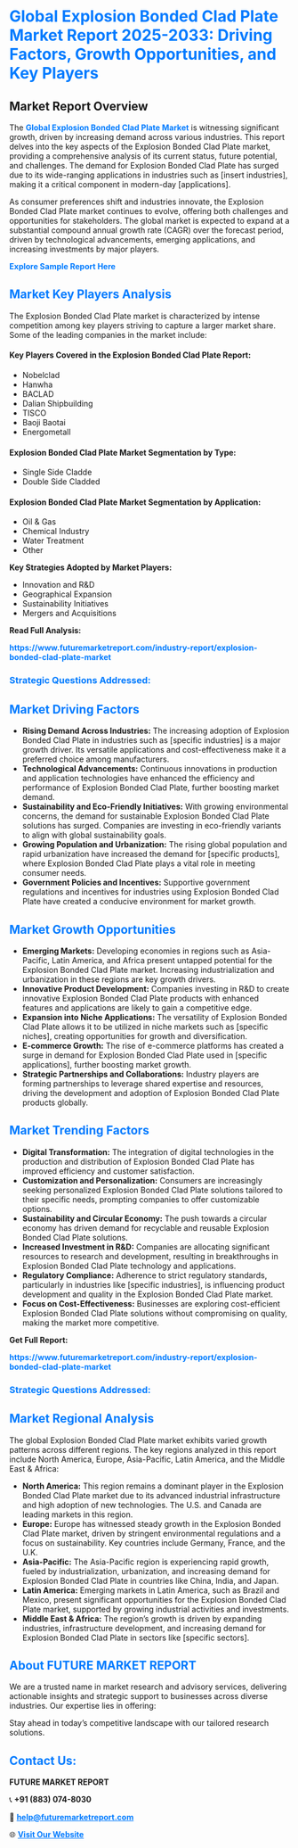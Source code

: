 <h1 style="color: #007BFF;">Global Explosion Bonded Clad Plate Market Report 2025-2033: Driving Factors, Growth Opportunities, and Key Players</h1>

<section id="overview">
<h2>Market Report Overview</h2>
<p>The <a href="https://www.futuremarketreport.com/industry-report/explosion-bonded-clad-plate-market" style="color: #007BFF; text-decoration: none;"><strong>Global Explosion Bonded Clad Plate Market</strong></a> is witnessing significant growth, driven by increasing demand across various industries. This report delves into the key aspects of the Explosion Bonded Clad Plate market, providing a comprehensive analysis of its current status, future potential, and challenges. The demand for Explosion Bonded Clad Plate has surged due to its wide-ranging applications in industries such as [insert industries], making it a critical component in modern-day [applications].</p>
<p>As consumer preferences shift and industries innovate, the Explosion Bonded Clad Plate market continues to evolve, offering both challenges and opportunities for stakeholders. The global market is expected to expand at a substantial compound annual growth rate (CAGR) over the forecast period, driven by technological advancements, emerging applications, and increasing investments by major players.</p>
</section>

<section id="overview">
<p><a href="https://www.futuremarketreport.com/request-sample/reportId=114260" style="color: #007BFF; text-decoration: none;"><strong>Explore Sample Report Here</strong></a></p>
</section>

<section id="key-players">
<h2 style="color: #007BFF;">Market Key Players Analysis</h2>
<p>The Explosion Bonded Clad Plate market is characterized by intense competition among key players striving to capture a larger market share. Some of the leading companies in the market include:</p>
<h4>Key Players Covered in the Explosion Bonded Clad Plate Report:</h4>
<ul><li>Nobelclad</li><li>Hanwha</li><li>BACLAD</li><li>Dalian Shipbuilding</li><li>TISCO</li><li>Baoji Baotai</li><li>Energometall</li></ul>
<h4>Explosion Bonded Clad Plate Market Segmentation by Type:</h4>
<ul><li>Single Side Cladde</li><li>Double Side Cladded</li></ul>

<h4>Explosion Bonded Clad Plate Market Segmentation by Application:</h4>
<ul><li>Oil &amp; Gas</li><li>Chemical Industry</li><li>Water Treatment</li><li>Other</li></ul>
<p><strong>Key Strategies Adopted by Market Players:</strong></p>
<ul>
<li>Innovation and R&D</li>
<li>Geographical Expansion</li>
<li>Sustainability Initiatives</li>
<li>Mergers and Acquisitions</li>
</ul>
</section>

<section>
<p><strong>Read Full Analysis: </strong></p><a href="https://www.futuremarketreport.com/industry-report/explosion-bonded-clad-plate-market" style="color: #007BFF; text-decoration: none;"><strong>https://www.futuremarketreport.com/industry-report/explosion-bonded-clad-plate-market</strong></a>
<h3 style="color: #007BFF;">Strategic Questions Addressed:</h3>
</section>

<section id="driving-factors">
<h2 style="color: #007BFF;">Market Driving Factors</h2>
<ul>
<li><strong>Rising Demand Across Industries:</strong> The increasing adoption of Explosion Bonded Clad Plate in industries such as [specific industries] is a major growth driver. Its versatile applications and cost-effectiveness make it a preferred choice among manufacturers.</li>
<li><strong>Technological Advancements:</strong> Continuous innovations in production and application technologies have enhanced the efficiency and performance of Explosion Bonded Clad Plate, further boosting market demand.</li>
<li><strong>Sustainability and Eco-Friendly Initiatives:</strong> With growing environmental concerns, the demand for sustainable Explosion Bonded Clad Plate solutions has surged. Companies are investing in eco-friendly variants to align with global sustainability goals.</li>
<li><strong>Growing Population and Urbanization:</strong> The rising global population and rapid urbanization have increased the demand for [specific products], where Explosion Bonded Clad Plate plays a vital role in meeting consumer needs.</li>
<li><strong>Government Policies and Incentives:</strong> Supportive government regulations and incentives for industries using Explosion Bonded Clad Plate have created a conducive environment for market growth.</li>
</ul>
</section>

<section id="growth-opportunities">
<h2 style="color: #007BFF;">Market Growth Opportunities</h2>
<ul>
<li><strong>Emerging Markets:</strong> Developing economies in regions such as Asia-Pacific, Latin America, and Africa present untapped potential for the Explosion Bonded Clad Plate market. Increasing industrialization and urbanization in these regions are key growth drivers.</li>
<li><strong>Innovative Product Development:</strong> Companies investing in R&D to create innovative Explosion Bonded Clad Plate products with enhanced features and applications are likely to gain a competitive edge.</li>
<li><strong>Expansion into Niche Applications:</strong> The versatility of Explosion Bonded Clad Plate allows it to be utilized in niche markets such as [specific niches], creating opportunities for growth and diversification.</li>
<li><strong>E-commerce Growth:</strong> The rise of e-commerce platforms has created a surge in demand for Explosion Bonded Clad Plate used in [specific applications], further boosting market growth.</li>
<li><strong>Strategic Partnerships and Collaborations:</strong> Industry players are forming partnerships to leverage shared expertise and resources, driving the development and adoption of Explosion Bonded Clad Plate products globally.</li>
</ul>
</section>

<section id="trending-factors">
<h2 style="color: #007BFF;">Market Trending Factors</h2>
<ul>
<li><strong>Digital Transformation:</strong> The integration of digital technologies in the production and distribution of Explosion Bonded Clad Plate has improved efficiency and customer satisfaction.</li>
<li><strong>Customization and Personalization:</strong> Consumers are increasingly seeking personalized Explosion Bonded Clad Plate solutions tailored to their specific needs, prompting companies to offer customizable options.</li>
<li><strong>Sustainability and Circular Economy:</strong> The push towards a circular economy has driven demand for recyclable and reusable Explosion Bonded Clad Plate solutions.</li>
<li><strong>Increased Investment in R&D:</strong> Companies are allocating significant resources to research and development, resulting in breakthroughs in Explosion Bonded Clad Plate technology and applications.</li>
<li><strong>Regulatory Compliance:</strong> Adherence to strict regulatory standards, particularly in industries like [specific industries], is influencing product development and quality in the Explosion Bonded Clad Plate market.</li>
<li><strong>Focus on Cost-Effectiveness:</strong> Businesses are exploring cost-efficient Explosion Bonded Clad Plate solutions without compromising on quality, making the market more competitive.</li>
</ul>
</section>

<section>
<p><strong>Get Full Report: </strong></p><a href="https://www.futuremarketreport.com/industry-report/explosion-bonded-clad-plate-market" style="color: #007BFF; text-decoration: none;"><strong>https://www.futuremarketreport.com/industry-report/explosion-bonded-clad-plate-market</strong></a>
<h3 style="color: #007BFF;">Strategic Questions Addressed:</h3>
</section>


<section id="regional-analysis">
<h2 style="color: #007BFF;">Market Regional Analysis</h2>
<p>The global Explosion Bonded Clad Plate market exhibits varied growth patterns across different regions. The key regions analyzed in this report include North America, Europe, Asia-Pacific, Latin America, and the Middle East & Africa:</p>
<ul>
<li><strong>North America:</strong> This region remains a dominant player in the Explosion Bonded Clad Plate market due to its advanced industrial infrastructure and high adoption of new technologies. The U.S. and Canada are leading markets in this region.</li>
<li><strong>Europe:</strong> Europe has witnessed steady growth in the Explosion Bonded Clad Plate market, driven by stringent environmental regulations and a focus on sustainability. Key countries include Germany, France, and the U.K.</li>
<li><strong>Asia-Pacific:</strong> The Asia-Pacific region is experiencing rapid growth, fueled by industrialization, urbanization, and increasing demand for Explosion Bonded Clad Plate in countries like China, India, and Japan.</li>
<li><strong>Latin America:</strong> Emerging markets in Latin America, such as Brazil and Mexico, present significant opportunities for the Explosion Bonded Clad Plate market, supported by growing industrial activities and investments.</li>
<li><strong>Middle East & Africa:</strong> The region’s growth is driven by expanding industries, infrastructure development, and increasing demand for Explosion Bonded Clad Plate in sectors like [specific sectors].</li>
</ul>
</section>

<footer>
<h2 style="color: #007BFF;">About FUTURE MARKET REPORT</h2>
<p>We are a trusted name in market research and advisory services, delivering actionable insights and strategic support to businesses across diverse industries. Our expertise lies in offering:</p>

<p>Stay ahead in today’s competitive landscape with our tailored research solutions.</p>

<h2 style="color: #007BFF;">Contact Us:</h2>
<p><strong>FUTURE MARKET REPORT</strong></p>
<p>📞 <strong>+91 (883) 074-8030</strong></p>
<p>📧 <strong><a href="mailto:help@futuremarketreport.com" style="color: #007BFF;">help@futuremarketreport.com</a></strong></p>
<p>🌐 <strong><a href="https://www.futuremarketreport.com/" style="color: #007BFF;">Visit Our Website</a></strong></p>
</footer>
